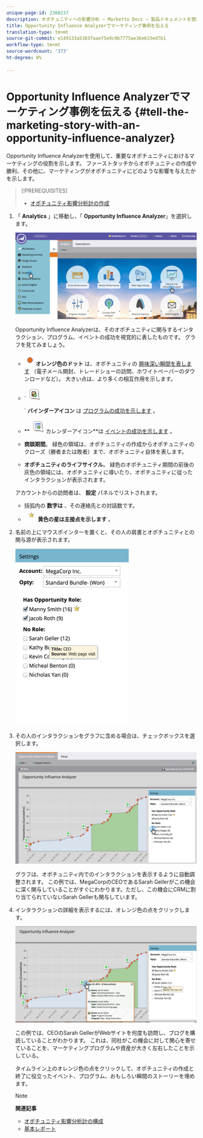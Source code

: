 ```yaml
---
unique-page-id: 2360237
description: オポチュニティへの影響分析 — Marketto Docs — 製品ドキュメントを使用してマーケティングの話を伝える
title: Opportunity Influence Analyzerでマーケティング事例を伝える
translation-type: tm+mt
source-git-commit: e149133a5383faaef5e9c9b7775ae36e633ed7b1
workflow-type: tm+mt
source-wordcount: '373'
ht-degree: 0%

---
```



# Opportunity Influence Analyzerでマーケティング事例を伝える {#tell-the-marketing-story-with-an-opportunity-influence-analyzer}

Opportunity Influence Analyzerを使用して、重要なオポチュニティにおけるマーケティングの役割を示します。 ファーストタッチからオポチュニティの作成や勝利、その他に、マーケティングがオポチュニティにどのような影響を与えたかを示します。

>[!PREREQUISITES]
>
>* [オポチュニティ影響分析計の作成](create-an-opportunity-influence-analyzer.md)

>



1. 「 **Analytics** 」に移動し、「 **Opportunity Influence Analyzer**」を選択します。

   ![](assets/analytics-opportunityhand.png)

   Opportunity Influence Analyzerは、そのオポチュニティに関与するインタラクション、プログラム、イベントの成功を視覚的に表したものです。 グラフを見てみましょう。

   * ![—](assets/image2014-10-3-13-3a43-3a21.png)**オレンジ色のドット** は、オポチュニティの [興味深い瞬間を表します](https://community.marketo.com/MarketoArticle?id=kA050000000LA1oCAG) （電子メール開封、トレードショーの訪問、ホワイトペーパーのダウンロードなど）。 大きい点は、より多くの相互作用を示します。

   * ` ![--](assets/image2014-10-3-13-3a44-3a9.png)

      ` **バインダーアイコン** は [プログラムの成功を示します](https://community.marketo.com/MarketoDeepDive?id=kA5500000008QO6CAM) 。

   * ** ![—](assets/image2014-10-3-13-3a44-3a40.png) カレンダーアイコン**は [イベントの成功を示します](https://community.marketo.com/MarketoDeepDive?id=kA5500000008QNwCAM) 。

   * **商談期間**。 緑色の領域は、オポチュニティの作成からオポチュニティのクローズ（勝者または敗者）まで、オポチュニティ自体を表します。
   * **オポチュニティのライフサイクル**。 緑色のオポチュニティ期間の前後の灰色の領域には、オポチュニティに導いたり、オポチュニティに従ったインタラクションが表示されます。

   アカウントからの訪問者は、 **設定** パネルでリストされます。

   * 括弧内の **数字は** 、その連絡先との対話数です。
   * ![-](assets/image2014-10-3-13-3a45-3a9.png)**黄色の星は主接点を示します** 。


1. 名前の上にマウスポインターを置くと、その人の肩書とオポチュニティとの関与源が表示されます。

   ![](assets/image2015-6-23-14-3a43-3a1.png)

1. その人のインタラクションをグラフに含める場合は、チェックボックスを選択します。

   ![](assets/image2015-6-23-14-3a43-3a35.png)

   グラフは、オポチュニティ内でのインタラクションを表示するように自動調整されます。 この例では、MegaCorpのCEOであるSarah Gellerがこの機会に深く関与していることがすぐにわかります。ただし、この機会にCRMに割り当てられていないSarah Gellerも関与しています。

1. インタラクションの詳細を表示するには、オレンジ色の点をクリックします。

   ![](assets/image2015-6-23-14-3a44-3a15.png)

   この例では、CEOのSarah GellerがWebサイトを何度も訪問し、ブログを購読していることがわかります。 これは、同社がこの機会に対して関心を寄せていることを、マーケティングプログラムや資産が大きく左右したことを示している。

   タイムライン上のオレンジ色の点をクリックして、オポチュニティの作成と終了に役立ったイベント、プログラム、おもしろい瞬間のストーリーを埋めます。

   >[!NOTE]
   >
   >**関連記事**
   >
   >
   >    
   >    
   >    * [オポチュニティ影響分析計の構成](configure-an-opportunity-influence-analyzer.md)
      >    
      >    
      >
      >
      >    
      >    
      >    





   * [基本レポート](http://docs.marketo.com/display/docs/basic+reporting)



